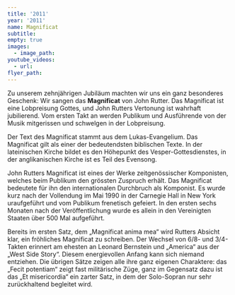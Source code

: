 ```yaml
---
title: '2011'
year: '2011'
name: Magnificat
subtitle:
empty: true
images:
  - image_path:
youtube_videos:
  - url:
flyer_path:
---
```


Zu unserem zehnj&auml;hrigen Jubil&auml;um machten wir uns ein ganz besonderes Geschenk: Wir sangen das **Magnificat** von John Rutter. Das Magnificat ist eine Lobpreisung Gottes, und John Rutters Vertonung ist wahrhaft jubilierend. Vom ersten Takt an werden Publikum und Ausf&uuml;hrende von der Musik mitgerissen und schwelgen in der Lobpreisung.&nbsp;

Der Text des Magnificat stammt aus dem Lukas-Evangelium. Das Magnificat gilt als einer der bedeutendsten biblischen Texte. In der lateinischen Kirche bildet es den H&ouml;hepunkt des Vesper-Gottesdienstes, in der anglikanischen Kirche ist es Teil des Evensong.&nbsp;

John Rutters Magnificat ist eines der Werke zeitgen&ouml;ssischer Komponisten, welches beim Publikum den gr&ouml;ssten Zuspruch erh&auml;lt. Das Magnificat bedeutete f&uuml;r ihn den internationalen Durchbruch als Komponist. Es wurde kurz nach der Vollendung im Mai 1990 in der Carnegie Hall in New York uraufgef&uuml;hrt und vom Publikum frenetisch gefeiert. In den ersten sechs Monaten nach der Ver&ouml;ffentlichung wurde es allein in den Vereinigten Staaten &uuml;ber 500 Mal aufgef&uuml;hrt.

Bereits im ersten Satz, dem „Magnificat anima mea“ wird Rutters Absicht klar, ein fr&ouml;hliches Magnificat zu schreiben. Der Wechsel von 6/8- und 3/4-Takten erinnert am ehesten an Leonard Bernstein und „America“ aus der „West Side Story“. Diesem energievollen Anfang kann sich niemand entziehen. Die &uuml;brigen S&auml;tze zeigen alle ihre ganz eigenen Charaktere: das „Fecit potentiam“ zeigt fast milit&auml;rische Z&uuml;ge, ganz im Gegensatz dazu ist das „Et misericordia“ ein zarter Satz, in dem der Solo-Sopran nur sehr zur&uuml;ckhaltend begleitet wird.&nbsp;